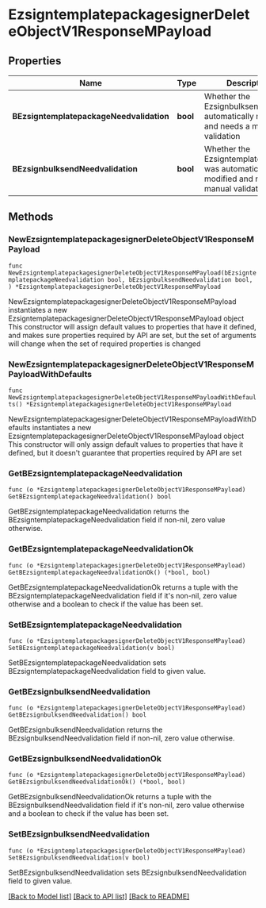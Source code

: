 # EzsigntemplatepackagesignerDeleteObjectV1ResponseMPayload

## Properties

Name | Type | Description | Notes
------------ | ------------- | ------------- | -------------
**BEzsigntemplatepackageNeedvalidation** | **bool** | Whether the Ezsignbulksend was automatically modified and needs a manual validation | 
**BEzsignbulksendNeedvalidation** | **bool** | Whether the Ezsigntemplatepackage was automatically modified and needs a manual validation | 

## Methods

### NewEzsigntemplatepackagesignerDeleteObjectV1ResponseMPayload

`func NewEzsigntemplatepackagesignerDeleteObjectV1ResponseMPayload(bEzsigntemplatepackageNeedvalidation bool, bEzsignbulksendNeedvalidation bool, ) *EzsigntemplatepackagesignerDeleteObjectV1ResponseMPayload`

NewEzsigntemplatepackagesignerDeleteObjectV1ResponseMPayload instantiates a new EzsigntemplatepackagesignerDeleteObjectV1ResponseMPayload object
This constructor will assign default values to properties that have it defined,
and makes sure properties required by API are set, but the set of arguments
will change when the set of required properties is changed

### NewEzsigntemplatepackagesignerDeleteObjectV1ResponseMPayloadWithDefaults

`func NewEzsigntemplatepackagesignerDeleteObjectV1ResponseMPayloadWithDefaults() *EzsigntemplatepackagesignerDeleteObjectV1ResponseMPayload`

NewEzsigntemplatepackagesignerDeleteObjectV1ResponseMPayloadWithDefaults instantiates a new EzsigntemplatepackagesignerDeleteObjectV1ResponseMPayload object
This constructor will only assign default values to properties that have it defined,
but it doesn't guarantee that properties required by API are set

### GetBEzsigntemplatepackageNeedvalidation

`func (o *EzsigntemplatepackagesignerDeleteObjectV1ResponseMPayload) GetBEzsigntemplatepackageNeedvalidation() bool`

GetBEzsigntemplatepackageNeedvalidation returns the BEzsigntemplatepackageNeedvalidation field if non-nil, zero value otherwise.

### GetBEzsigntemplatepackageNeedvalidationOk

`func (o *EzsigntemplatepackagesignerDeleteObjectV1ResponseMPayload) GetBEzsigntemplatepackageNeedvalidationOk() (*bool, bool)`

GetBEzsigntemplatepackageNeedvalidationOk returns a tuple with the BEzsigntemplatepackageNeedvalidation field if it's non-nil, zero value otherwise
and a boolean to check if the value has been set.

### SetBEzsigntemplatepackageNeedvalidation

`func (o *EzsigntemplatepackagesignerDeleteObjectV1ResponseMPayload) SetBEzsigntemplatepackageNeedvalidation(v bool)`

SetBEzsigntemplatepackageNeedvalidation sets BEzsigntemplatepackageNeedvalidation field to given value.


### GetBEzsignbulksendNeedvalidation

`func (o *EzsigntemplatepackagesignerDeleteObjectV1ResponseMPayload) GetBEzsignbulksendNeedvalidation() bool`

GetBEzsignbulksendNeedvalidation returns the BEzsignbulksendNeedvalidation field if non-nil, zero value otherwise.

### GetBEzsignbulksendNeedvalidationOk

`func (o *EzsigntemplatepackagesignerDeleteObjectV1ResponseMPayload) GetBEzsignbulksendNeedvalidationOk() (*bool, bool)`

GetBEzsignbulksendNeedvalidationOk returns a tuple with the BEzsignbulksendNeedvalidation field if it's non-nil, zero value otherwise
and a boolean to check if the value has been set.

### SetBEzsignbulksendNeedvalidation

`func (o *EzsigntemplatepackagesignerDeleteObjectV1ResponseMPayload) SetBEzsignbulksendNeedvalidation(v bool)`

SetBEzsignbulksendNeedvalidation sets BEzsignbulksendNeedvalidation field to given value.



[[Back to Model list]](../README.md#documentation-for-models) [[Back to API list]](../README.md#documentation-for-api-endpoints) [[Back to README]](../README.md)


